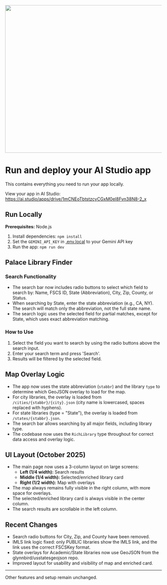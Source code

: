 <div align="center">
<img width="1200" height="475" alt="GHBanner" src="https://github.com/user-attachments/assets/0aa67016-6eaf-458a-adb2-6e31a0763ed6" />
</div>

# Run and deploy your AI Studio app

This contains everything you need to run your app locally.

View your app in AI Studio: https://ai.studio/apps/drive/1mCNEoTbtstzcyCGxM0el8Fvn38N8-2_x

## Run Locally

**Prerequisites:**  Node.js


1. Install dependencies:
   `npm install`
2. Set the `GEMINI_API_KEY` in [.env.local](.env.local) to your Gemini API key
3. Run the app:
   `npm run dev`

## Palace Library Finder

### Search Functionality

- The search bar now includes radio buttons to select which field to search by: Name, FSCS ID, State (Abbreviation), City, Zip, County, or Status.
- When searching by State, enter the state abbreviation (e.g., CA, NY). The search will match only the abbreviation, not the full state name.
- The search logic uses the selected field for partial matches, except for State, which uses exact abbreviation matching.

### How to Use

1. Select the field you want to search by using the radio buttons above the search input.
2. Enter your search term and press 'Search'.
3. Results will be filtered by the selected field.

## Map Overlay Logic

- The app now uses the state abbreviation (`stabbr`) and the library `type` to determine which GeoJSON overlay to load for the map.
- For city libraries, the overlay is loaded from `/cities/{stabbr}/{city}.json` (city name is lowercased, spaces replaced with hyphens).
- For state libraries (type = "State"), the overlay is loaded from `/states/{stabbr}.json`.
- The search bar allows searching by all major fields, including library type.
- The codebase now uses the `RichLibrary` type throughout for correct data access and overlay logic.

## UI Layout (October 2025)

- The main page now uses a 3-column layout on large screens:
  - **Left (1/4 width):** Search results
  - **Middle (1/4 width):** Selected/enriched library card
  - **Right (1/2 width):** Map with overlays
- The map always remains fully visible in the right column, with more space for overlays.
- The selected/enriched library card is always visible in the center column.
- The search results are scrollable in the left column.

## Recent Changes

- Search radio buttons for City, Zip, and County have been removed.
- IMLS link logic fixed: only PUBLIC libraries show the IMLS link, and the link uses the correct FSCSKey format.
- State overlays for Academic/State libraries now use GeoJSON from the glynnbird/usstatesgeojson repo.
- Improved layout for usability and visibility of map and enriched card.

---

Other features and setup remain unchanged.
